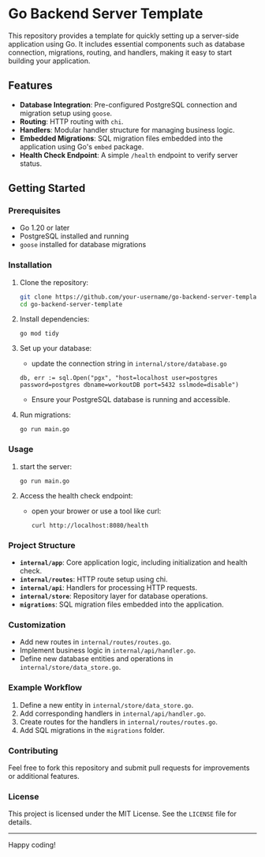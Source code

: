 # Go Backend Server Template

This repository provides a template for quickly setting up a server-side application using Go. It includes essential components such as database connection, migrations, routing, and handlers, making it easy to start building your application.

## Features

- **Database Integration**: Pre-configured PostgreSQL connection and migration setup using `goose`.
- **Routing**: HTTP routing with `chi`.
- **Handlers**: Modular handler structure for managing business logic.
- **Embedded Migrations**: SQL migration files embedded into the application using Go's `embed` package.
- **Health Check Endpoint**: A simple `/health` endpoint to verify server status.

## Getting Started

### Prerequisites

- Go 1.20 or later
- PostgreSQL installed and running
- `goose` installed for database migrations

### Installation

1. Clone the repository:
   ```bash
   git clone https://github.com/your-username/go-backend-server-template.git
   cd go-backend-server-template
   ```

2. Install dependencies:

    ```
    go mod tidy
    ```

3. Set up your database:
   - update the connection string in ```internal/store/database.go```  
    ```
    db, err := sql.Open("pgx", "host=localhost user=postgres password=postgres dbname=workoutDB port=5432 sslmode=disable")
    ```
   - Ensure your PostgreSQL database is running and accessible.

4. Run migrations:

    ```
    go run main.go
    ```

### Usage

1. start the server:
    ```
    go run main.go
    ```

2. Access the health check endpoint:
   - open your brower or use a tool like curl:
        ```
        curl http://localhost:8080/health
        ```

### Project Structure
- **`internal/app`**: Core application logic, including initialization and health check.
- **`internal/routes`**: HTTP route setup using chi.
- **`internal/api`**: Handlers for processing HTTP requests.
- **`internal/store`**: Repository layer for database operations.
- **`migrations`**: SQL migration files embedded into the application.
  
### Customization

- Add new routes in `internal/routes/routes.go`.
- Implement business logic in `internal/api/handler.go`.
- Define new database entities and operations in `internal/store/data_store.go`.

### Example Workflow

1. Define a new entity in `internal/store/data_store.go`.
2. Add corresponding handlers in `internal/api/handler.go`.
3. Create routes for the handlers in `internal/routes/routes.go`.
4. Add SQL migrations in the `migrations` folder.

### Contributing

Feel free to fork this repository and submit pull requests for improvements or additional features.

### License

This project is licensed under the MIT License. See the `LICENSE` file for details.

---

Happy coding!